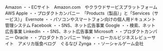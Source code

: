 Amazon    ・・ECサイト　Amazon.com　やクラウドサービスプラットフォーム　AWS
Apple     ・・プロダクトカンパニー　「Products（製品）」と「Services（サービス）」
Evernote  ・・パソコンやスマートフォン向けの個人用ドキュメント管理システム
Facebook  ・・SNS、ネット広告事業
Google    ・・検索、ネット広告事業
LinkedIn  ・・SNS、ネット広告事業
Microsoft ・・プロダクトカンパニー
Oracle    ・・プロダクトカンパニー
Yelp      ・・ローカルビジネスレビューサイト　アメリカ版食べログ　ぐるなび
Zynga     ・・ソーシャルゲーム会社
